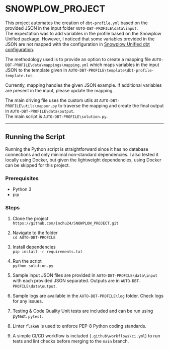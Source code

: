 # SNOWPLOW_PROJECT

This project automates the creation of `dbt-profile.yml` based on the provided JSON in the input folder `AUTO-DBT-PROFILE\data\input`.  
The expectation was to add variables in the profile based on the Snowplow Unified package. However, I noticed that some variables provided in the JSON are not mapped with the configuration in [Snowplow Unified dbt configuration](https://docs.snowplow.io/docs/modeling-your-data/modeling-your-data-with-dbt/dbt-configuration/unified/).

The methodology used is to provide an option to create a mapping file `AUTO-DBT-PROFILE\data\mappings\mapping.yml` which maps variables in the input JSON to the template given in `AUTO-DBT-PROFILE\template\dbt-profile-template.txt`.

Currently, mapping handles the given JSON example. If additional variables are present in the input, please update the mapping.

The main driving file uses the custom utils at `AUTO-DBT-PROFILE\utils\mapper.py` to traverse the mapping and create the final output in `AUTO-DBT-PROFILE\data\output`.  
The main script is `AUTO-DBT-PROFILE\solution.py`.

---

## Running the Script

Running the Python script is straightforward since it has no database connections and only minimal non-standard dependencies. I also tested it locally using Docker, but given the lightweight dependencies, using Docker can be skipped for this project.

### Prerequisites
- Python 3
- pip

### Steps

1. Clone the project  
   `https://github.com/inchu24/SNOWPLOW_PROJECT.git`

2. Navigate to the folder  
   `cd AUTO-DBT-PROFILE`

3. Install dependencies  
   `pip install -r requirements.txt`

4. Run the script  
   `python solution.py`

5. Sample input JSON files are provided in `AUTO-DBT-PROFILE\data\input` with each provided JSON separated. Outputs are in `AUTO-DBT-PROFILE\data\output`.

6. Sample logs are available in the `AUTO-DBT-PROFILE\log` folder. Check logs for any issues.

7. Testing & Code Quality
Unit tests are included and can be run using pytest.
 `pytest`.

9. Linter `flake8` is used to enforce PEP-8 Python coding standards.

10. A simple CI/CD workflow is included (`.github\workflows\ci.yml`) to run tests and lint checks before merging to the `main` branch.



